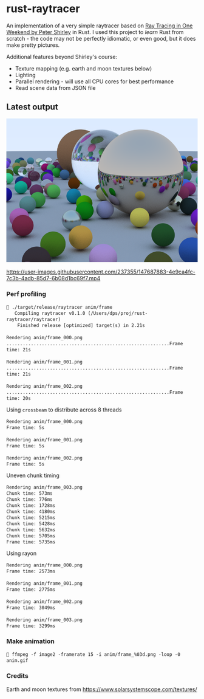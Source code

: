 # rust-raytracer

An implementation of a very simple raytracer based on [Ray Tracing in One Weekend
 by Peter Shirley](https://raytracing.github.io/books/RayTracingInOneWeekend.html) in Rust. I used this project to *learn* Rust from scratch - the code may not be perfectly idiomatic, or even good, but it does make pretty pictures.
 
Additional features beyond Shirley's course:
* Texture mapping (e.g. earth and moon textures below)
* Lighting
* Parallel rendering - will use all CPU cores for best performance
* Read scene data from JSON file

## Latest output
![Latest output](raytracer/output/cover.png)

https://user-images.githubusercontent.com/237355/147687883-4e9ca4fc-7c3b-4adb-85d7-6b08d1bc69f7.mp4



### Perf profiling
```
🚀 ./target/release/raytracer anim/frame
   Compiling raytracer v0.1.0 (/Users/dps/proj/rust-raytracer/raytracer)
    Finished release [optimized] target(s) in 2.21s

Rendering anim/frame_000.png
............................................................Frame time: 21s

Rendering anim/frame_001.png
............................................................Frame time: 21s

Rendering anim/frame_002.png
............................................................Frame time: 20s
```
Using `crossbeam` to distribute across 8 threads
```
Rendering anim/frame_000.png
Frame time: 5s

Rendering anim/frame_001.png
Frame time: 5s

Rendering anim/frame_002.png
Frame time: 5s
```
Uneven chunk timing
```
Rendering anim/frame_003.png
Chunk time: 573ms
Chunk time: 776ms
Chunk time: 1728ms
Chunk time: 4180ms
Chunk time: 5215ms
Chunk time: 5428ms
Chunk time: 5632ms
Chunk time: 5705ms
Frame time: 5735ms
```
Using rayon
```
Rendering anim/frame_000.png
Frame time: 2573ms

Rendering anim/frame_001.png
Frame time: 2775ms

Rendering anim/frame_002.png
Frame time: 3049ms

Rendering anim/frame_003.png
Frame time: 3299ms
```

### Make animation
```
🚀 ffmpeg -f image2 -framerate 15 -i anim/frame_%03d.png -loop -0 anim.gif
```

### Credits
Earth and moon textures from https://www.solarsystemscope.com/textures/
